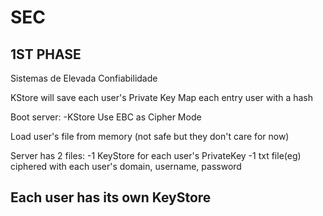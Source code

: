 # SEC

1ST PHASE
-----------------------------------------------------------------------------------------
Sistemas de Elevada Confiabilidade

KStore will save each user's Private Key
Map each entry user with a hash

Boot server: -KStore
Use EBC as Cipher Mode

Load user's file from memory (not safe but they don't care for now)

Server has 2 files: -1 KeyStore for each user's PrivateKey
                    -1 txt file(eg) ciphered with each user's domain, username, password

Each user has its own KeyStore
-----------------------------------------------------------------------------------------
                 
